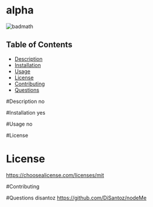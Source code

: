 # alpha

  ![badmath](https://img.shields.io/badge/license-mit-green)

  ## Table of Contents
  * [Description](#description)
  * [Installation](#installation)
  * [Usage](#usage)
  * [License](#license)
  * [Contributing](#contributing)
  * [Questions](#questions)
  
  #Description
  no

  #Installation
  yes

  #Usage
  no

  #License
  # License 
  https://choosealicense.com/licenses/mit
  
  
  #Contributing
  

  #Questions
  disantoz
  https://github.com/DiSantoz/nodeMe
